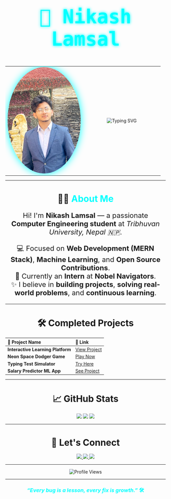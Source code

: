<div align="center">

# <span style="font-family: 'Fira Code', monospace; font-size: 60px; color: #00FFFF; text-shadow: 0px 0px 10px #00FFFF;">🚀 Nikash Lamsal</span>

<br/>

<table>
<tr>
<td width="50%" align="center">
  
<img src="Github Profile .jpg" width="230px" style="border-radius: 50%; box-shadow: 0px 0px 25px #00FFFF;" alt="Nikash's Pic"/>

</td>
<td width="50%" align="center">
  
<img src="https://readme-typing-svg.demolab.com/?lines=Full+Stack+Developer;Machine+Learning+Enthusiast;Open+Source+Contributor;Always+Building+and+Learning!&center=true&width=500&height=50&color=00FFFF&size=30" alt="Typing SVG"/>

</td>
</tr>
</table>

---

# 🧑‍💻 <span style="color: #00FFFF;">About Me</span>

<div align="center" style="font-size: 22px;">

Hi! I'm **Nikash Lamsal** — a passionate **Computer Engineering student** at *Tribhuvan University, Nepal 🇳🇵*.

💻 Focused on **Web Development (MERN Stack)**, **Machine Learning**, and **Open Source Contributions**.  
🚀 Currently an **Intern** at **Nobel Navigators**.  
✨ I believe in **building projects**, **solving real-world problems**, and **continuous learning**.

</div>

---

# 🛠️ Completed Projects

| 🚀 Project Name | 🔗 Link |
|:----------------|:--------|
| **Interactive Learning Platform** | [View Project](https://link-to-your-project.com) |
| **Neon Space Dodger Game** | [Play Now](https://link-to-your-project.com) |
| **Typing Test Simulator** | [Try Here](https://link-to-your-project.com) |
| **Salary Predictor ML App** | [See Project](https://link-to-your-project.com) |

---

# 📈 GitHub Stats

<div align="center">
  
<img src="https://github-readme-stats.vercel.app/api?username=NikashLamsal&show_icons=true&theme=tokyonight&hide_border=true&border_radius=20" width="450px" />

<img src="https://github-readme-streak-stats.herokuapp.com?user=NikashLamsal&theme=tokyonight&hide_border=true&border_radius=20" width="450px" />

<img src="https://github-readme-stats.vercel.app/api/top-langs/?username=NikashLamsal&layout=compact&theme=tokyonight&hide_border=true&border_radius=20" width="450px"/>

</div>

---

# 🤝 Let's Connect

<p align="center">
  <a href="mailto:lamsalnikash312@gmail.com">
    <img src="https://img.shields.io/badge/Gmail-00FFFF?style=for-the-badge&logo=gmail&logoColor=white" />
  </a>
  <a href="https://www.instagram.com/nikash__lamsal/profilecard/">
    <img src="https://img.shields.io/badge/Instagram-00FFFF?style=for-the-badge&logo=instagram&logoColor=white" />
  </a>
  <a href="https://www.kaggle.com/nikashlamsal">
    <img src="https://img.shields.io/badge/Kaggle-00FFFF?style=for-the-badge&logo=kaggle&logoColor=white" />
  </a>
</p>

---

<p align="center">
  <img src="https://komarev.com/ghpvc/?username=NikashLamsal&color=00FFFF&style=flat-square" alt="Profile Views" />
</p>

---

<h3 align="center" style="color: #00FFFF;"><i>“Every bug is a lesson, every fix is growth.”</i> 🛠️</h3>

</div>
